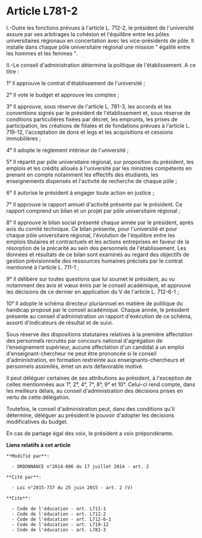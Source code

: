 # Article L781-2

I.-Outre les fonctions prévues à l'article L. 712-2, le président de l'université assure par ses arbitrages la cohésion et
l'équilibre entre les pôles universitaires régionaux en concertation avec les vice-présidents de pôle. Il installe dans
chaque pôle universitaire régional une mission " égalité entre les hommes et les femmes ". 

II.-Le conseil d'administration détermine la politique de l'établissement. A ce titre : 

1° Il approuve le contrat d'établissement de l'université ; 

2° Il vote le budget et approuve les comptes ; 

3° Il approuve, sous réserve de l'article L. 781-3, les accords et les conventions signés par le président de l'établissement
et, sous réserve de conditions particulières fixées par décret, les emprunts, les prises de participation, les créations de
filiales et de fondations prévues à l'article L. 719-12, l'acceptation de dons et legs et les acquisitions et cessions
immobilières ; 

4° Il adopte le règlement intérieur de l'université ; 

5° Il répartit par pôle universitaire régional, sur proposition du président, les emplois et les crédits alloués à
l'université par les ministres compétents en prenant en compte notamment les effectifs des étudiants, les enseignements
dispensés et l'activité de recherche de chaque pôle ; 

6° Il autorise le président à engager toute action en justice ; 

7° Il approuve le rapport annuel d'activité présenté par le président. Ce rapport comprend un bilan et un projet par pôle
universitaire régional ; 

8° Il approuve le bilan social présenté chaque année par le président, après avis du comité technique. Ce bilan présente,
pour l'université et pour chaque pôle universitaire régional, l'évolution de l'équilibre entre les emplois titulaires et
contractuels et les actions entreprises en faveur de la résorption de la précarité au sein des personnels de l'établissement.
Les données et résultats de ce bilan sont examinés au regard des objectifs de gestion prévisionnelle des ressources humaines
précisés par le contrat mentionné à l'article L. 711-1 ; 

9° Il délibère sur toutes questions que lui soumet le président, au vu notamment des avis et vœux émis par le conseil
académique, et approuve les décisions de ce dernier en application du V de l'article L. 712-6-1 ; 

10° Il adopte le schéma directeur pluriannuel en matière de politique du handicap proposé par le conseil académique. Chaque
année, le président présente au conseil d'administration un rapport d'exécution de ce schéma, assorti d'indicateurs de
résultat et de suivi. 

Sous réserve des dispositions statutaires relatives à la première affectation des personnels recrutés par concours national
d'agrégation de l'enseignement supérieur, aucune affectation d'un candidat à un emploi d'enseignant-chercheur ne peut être
prononcée si le conseil d'administration, en formation restreinte aux enseignants-chercheurs et personnels assimilés, émet un
avis défavorable motivé. 

Il peut déléguer certaines de ses attributions au président, à l'exception de celles mentionnées aux 1°, 2°, 4°, 7°, 8°, 9°
et 10°. Celui-ci rend compte, dans les meilleurs délais, au conseil d'administration des décisions prises en vertu de cette
délégation. 

Toutefois, le conseil d'administration peut, dans des conditions qu'il détermine, déléguer au président le pouvoir d'adopter
les décisions modificatives du budget. 

En cas de partage égal des voix, le président a voix prépondérante.

**Liens relatifs à cet article**

	**Modifié par**:

	  - ORDONNANCE n°2014-806 du 17 juillet 2014 - art. 2

	**Cité par**:

	  - Loi n°2015-737 du 25 juin 2015 - art. 2 (V)

	**Cite**:

	  - Code de l'éducation - art. L711-1
	  - Code de l'éducation - art. L712-2
	  - Code de l'éducation - art. L712-6-1
	  - Code de l'éducation - art. L719-12
	  - Code de l'éducation - art. L781-3
